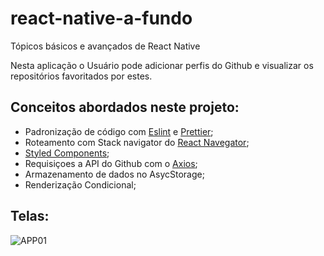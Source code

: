 # react-native-a-fundo
Tópicos básicos e avançados de React Native

Nesta aplicação o Usuário pode adicionar perfis do Github e visualizar os repositórios favoritados por estes. 

## Conceitos abordados neste projeto:
+ Padronização de código com [Eslint](https://eslint.org/) e [Prettier](https://prettier.io/);
+ Roteamento com Stack navigator do [React Navegator](https://reactnavigation.org/docs/hello-react-navigation#creating-a-stack-navigator);
+ [Styled Components](https://styled-components.com/);
+ Requisiçoes a API do Github com o [Axios](https://www.npmjs.com/package/axios);
+ Armazenamento de dados no AsycStorage;
+ Renderização Condicional;

## Telas:

![APP01](https://user-images.githubusercontent.com/54459438/80416143-051fa800-88aa-11ea-98ce-d18196738e25.jpg)
